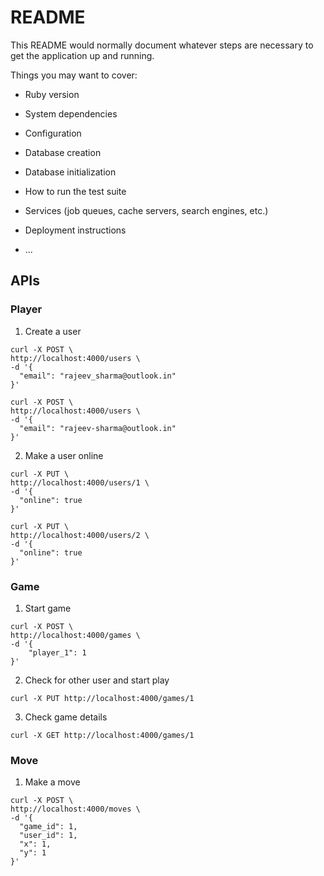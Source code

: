 # README

This README would normally document whatever steps are necessary to get the
application up and running.

Things you may want to cover:

* Ruby version

* System dependencies

* Configuration

* Database creation

* Database initialization

* How to run the test suite

* Services (job queues, cache servers, search engines, etc.)

* Deployment instructions

* ...

## APIs

### Player

  1.  Create a user
  
  ```curl
  curl -X POST \
  http://localhost:4000/users \
  -d '{
    "email": "rajeev_sharma@outlook.in"
  }'
  ```

  ```curl
  curl -X POST \
  http://localhost:4000/users \
  -d '{
    "email": "rajeev-sharma@outlook.in"
  }'
  ```

  2.  Make a user online
  
  ```curl
  curl -X PUT \
  http://localhost:4000/users/1 \
  -d '{
    "online": true
  }'
  ```

  ```curl
  curl -X PUT \
  http://localhost:4000/users/2 \
  -d '{
    "online": true
  }'
  ```

### Game

  1.  Start game

  ```curl
  curl -X POST \
  http://localhost:4000/games \
  -d '{
	  "player_1": 1
  }'
  ```

  2.  Check for other user and start play

  ```curl
  curl -X PUT http://localhost:4000/games/1
  ```

  3.  Check game details

  ```curl
  curl -X GET http://localhost:4000/games/1
  ```

### Move

  1.  Make a move

  ```curl
  curl -X POST \
  http://localhost:4000/moves \
  -d '{
    "game_id": 1,
    "user_id": 1,
    "x": 1,
    "y": 1
  }'
  ```
